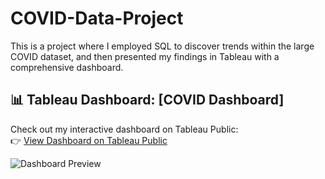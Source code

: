 # COVID-Data-Project
This is a project where I employed SQL to discover trends within the large COVID dataset, and then presented my findings in Tableau with a comprehensive dashboard.

## 📊 Tableau Dashboard: [COVID Dashboard]

Check out my interactive dashboard on Tableau Public:  
👉 [View Dashboard on Tableau Public](https://public.tableau.com/app/profile/nicholas.stone/viz/COVIDDashboard_17428376484760/COVIDDashboard)

![Dashboard Preview](dashboard.png)
